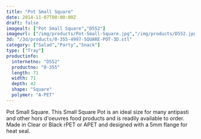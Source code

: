 ```yaml
---
title: "Pot Small Square"
date: 2014-11-07T00:00:00Z
draft: false
imagealt: ["Pot Small Square","D552"]
imageurl: ["/img/products/Pot-Small-Square.jpg","/img/products/D552.jpg"]
3d: "/3d/products/0-355-4997-SQUARE-POT-3D.stl"
category: ["Salad","Party","Snack"]
type: ["Tray"]
productinfo:
  internetno: "D552"
  productno: "0-355"
  length: 71
  width: 71
  depth: 42
  shape: "Square"
  polymer: "A-PET"
---
```

Pot Small Square. This Small Square Pot is an ideal size for many antipasti and other hors d'oeuvres food products and is readily available to order. Made in Clear or Black rPET or APET and designed with a 5mm flange for heat seal.